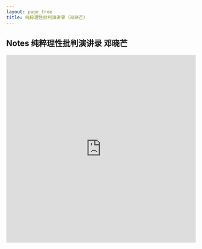 ```yaml
---
layout: page_tree
title: 纯粹理性批判演讲录（邓晓芒）
---
```


## Notes 纯粹理性批判演讲录 邓晓芒

<embed src="https://drive.google.com/viewerng/viewer?embedded=true&url=https://github.com/gggliuye/for_fun/raw/master/pdfs/philosophy/dengxiaomang_critique_pure_reason.pdf" width="100%" height="500">
